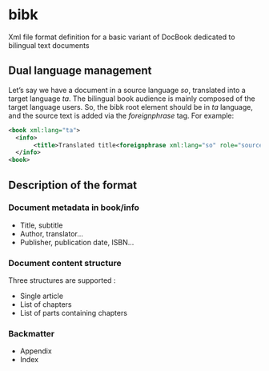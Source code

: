 # bibk
Xml file format definition for a basic variant of DocBook dedicated to bilingual text documents

## Dual language management
Let’s say we have a document in a source language _so_, translated into a target language _ta_. The bilingual book audience is mainly composed of the target language users. So, the bibk root element should be in _ta_ language, and the source text is added via the _foreignphrase_ tag. For example:
```xml
<book xml:lang="ta">
  <info>
	   <title>Translated title<foreignphrase xml:lang="so" role="source">Original title</foreignphrase></title>
  </info>
<book>
```

## Description of the format
### Document metadata in book/info
- Title, subtitle
- Author, translator...
- Publisher, publication date, ISBN...

### Document content structure
Three structures are supported :
- Single article
- List of chapters
- List of parts containing chapters

### Backmatter
- Appendix
- Index